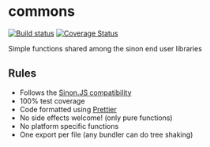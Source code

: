 # commons

[![Build status](https://secure.travis-ci.org/sinonjs/commons.svg?branch=master)](http://travis-ci.org/sinonjs/commons) [![Coverage Status](https://coveralls.io/repos/github/sinonjs/commons/badge.svg?branch=master)](https://coveralls.io/github/sinonjs/commons?branch=master)

Simple functions shared among the sinon end user libraries

## Rules

-   Follows the [Sinon.JS compatibility](https://github.com/sinonjs/sinon/blob/master/CONTRIBUTING.md#compatibility)
-   100% test coverage
-   Code formatted using [Prettier](https://prettier.io)
-   No side effects welcome! (only pure functions)
-   No platform specific functions
-   One export per file (any bundler can do tree shaking)
